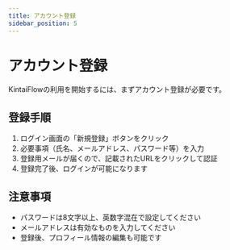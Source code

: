 ```yaml
---
title: アカウント登録
sidebar_position: 5
---
```


# アカウント登録

KintaiFlowの利用を開始するには、まずアカウント登録が必要です。

## 登録手順
1. ログイン画面の「新規登録」ボタンをクリック
2. 必要事項（氏名、メールアドレス、パスワード等）を入力
3. 登録用メールが届くので、記載されたURLをクリックして認証
4. 登録完了後、ログインが可能になります

## 注意事項
- パスワードは8文字以上、英数字混在で設定してください
- メールアドレスは有効なものを入力してください
- 登録後、プロフィール情報の編集も可能です
